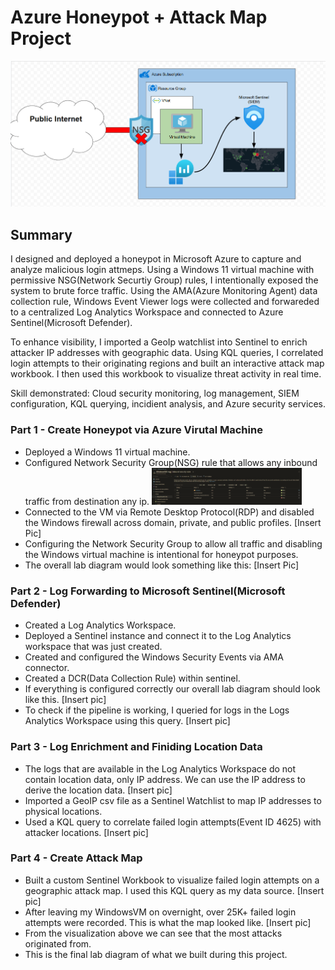 # Azure Honeypot + Attack Map Project

![final-diagram](./pictures/ld-final-diagram.png)

## Summary
I designed and deployed a honeypot in Microsoft Azure to capture and analyze malicious login attmeps. Using a Windows 11 virtual machine with permissive NSG(Network Securtiy Group) rules, I intentionally exposed the system to brute force traffic. Using the AMA(Azure Monitoring Agent) data collection rule, Windows Event Viewer logs were collected and forwareded to a centralized Log Analytics Workspace and connected to Azure Sentinel(Microsoft Defender). 

To enhance visibility, I imported a GeoIp watchlist into Sentinel to enrich attacker IP addresses with geographic data. Using KQL queries, I correlated login attempts to their originating regions and built an interactive attack map workbook. I then used this workbook to visualize threat activity in real time. 

Skill demonstrated: Cloud security monitoring, log management, SIEM configuration, KQL querying, incidient analysis, and Azure security services. 

### Part 1 - Create Honeypot via Azure Virutal Machine
- Deployed a Windows 11 virtual machine.
- Configured Network Security Group(NSG) rule that allows any inbound traffic from destination any ip.
  <img alt="idk" width=50% src="./pictures/nsg-rule.png"/>
- Connected to the VM via Remote Desktop Protocol(RDP) and disabled the Windows firewall across domain, private, and public profiles.
  [Insert Pic]
- Configuring the Network Security Group to allow all traffic and disabling the Windows virtual machine is intentional for honeypot purposes.
- The overall lab diagram would look something like this:
  [Insert Pic]

### Part 2 - Log Forwarding to Microsoft Sentinel(Microsoft Defender)
- Created a Log Analytics Workspace.
- Deployed a Sentinel instance and connect it to the Log Analytics workspace that was just created.
- Created and configured the Windows Security Events via AMA connector.
- Created a DCR(Data Collection Rule) within sentinel.
- If everything is configured correctly our overall lab diagram should look like this.
  [Insert pic]
- To check if the pipeline is working, I queried for logs in the Logs Analytics Workspace using this query.
  [Insert pic]

### Part 3 - Log Enrichment and Finiding Location Data
- The logs that are available in the Log Analytics Workspace do not contain location data, only IP address. We can use the IP address to derive the location data.
  [Insert pic]
- Imported a GeoIP csv file as a Sentinel Watchlist to map IP addresses to physical locations.
- Used a KQL query to correlate failed login attempts(Event ID 4625) with attacker locations.
  [Insert pic]

### Part 4 - Create Attack Map
- Built a custom Sentinel Workbook to visualize failed login attempts on a geographic attack map. I used this KQL query as my data source.
  [Insert pic]
- After leaving my WindowsVM on overnight, over 25K+ failed login attempts were recorded. This is what the map looked like.
  [Insert pic]
- From the visualization above we can see that the most attacks originated from.
- This is the final lab diagram of what we built during this project.














